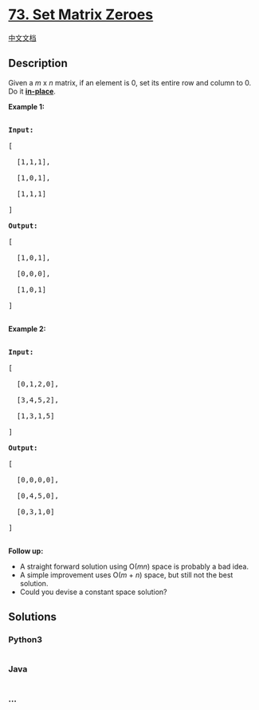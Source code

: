 # [73. Set Matrix Zeroes](https://leetcode.com/problems/set-matrix-zeroes)

[中文文档](/solution/0000-0099/0073.Set%20Matrix%20Zeroes/README.md)

## Description

<p>Given a <em>m</em> x <em>n</em> matrix, if an element is 0, set its entire row and column to 0. Do it <a href="https://en.wikipedia.org/wiki/In-place_algorithm" target="_blank"><strong>in-place</strong></a>.</p>

<p><strong>Example 1:</strong></p>

<pre>

<strong>Input:</strong> 

[

&nbsp; [1,1,1],

&nbsp; [1,0,1],

&nbsp; [1,1,1]

]

<strong>Output:</strong> 

[

&nbsp; [1,0,1],

&nbsp; [0,0,0],

&nbsp; [1,0,1]

]

</pre>

<p><strong>Example 2:</strong></p>

<pre>

<strong>Input:</strong> 

[

&nbsp; [0,1,2,0],

&nbsp; [3,4,5,2],

&nbsp; [1,3,1,5]

]

<strong>Output:</strong> 

[

&nbsp; [0,0,0,0],

&nbsp; [0,4,5,0],

&nbsp; [0,3,1,0]

]

</pre>

<p><strong>Follow up:</strong></p>

<ul>
    <li>A straight forward solution using O(<em>m</em><em>n</em>) space is probably a bad idea.</li>
    <li>A simple improvement uses O(<em>m</em> + <em>n</em>) space, but still not the best solution.</li>
    <li>Could you devise a constant space solution?</li>
</ul>

## Solutions

<!-- tabs:start -->

### **Python3**

```python

```

### **Java**

```java

```

### **...**

```

```

<!-- tabs:end -->
